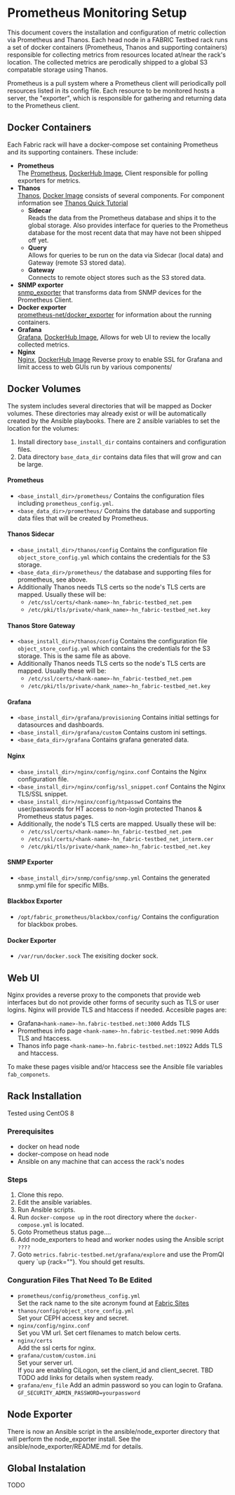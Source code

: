 
# Prometheus Monitoring Setup
This document covers the installation and configuration of metric collection via Prometheus and Thanos.
Each head node in a FABRIC Testbed rack runs a set of docker containers (Prometheus, Thanos and supporting containers) responsible for collecting metrics from resources located at/near the rack's location. The collected metrics are perodically shipped to a global S3 compatable storage using Thanos.

Prometheus is a pull system where a Prometheus client will periodically poll resources listed in its config file. Each resource to be monitored hosts a server, the "exporter", which is responsible for gathering and returning data to the Prometheus client.

## Docker Containers

Each Fabric rack will have a docker-compose set containing Prometheus and its supporting containers. These include:
* **Prometheus**  
The [Prometheus](https://prometheus.io), [DockerHub Image](https://hub.docker.com/r/prom/prometheus), Client responsible for polling exporters for metrics.
* **Thanos**  
[Thanos](https://thanos.io), [Docker Image](https://quay.io/repository/thanos/thanos) consists of several components. For component information see [Thanos Quick Tutorial](https://thanos.io/tip/thanos/quick-tutorial.md/)
  * **Sidecar**  
  Reads the data from the Prometheus database and ships it to the global storage. Also provides interface for queries to the Prometheus database for the most recent data that may have not been shipped off yet.
  * **Query**  
  Allows for queries to be run on the data via Sidecar (local data) and Gateway (remote S3 stored data).
  * **Gateway**  
  Connects to remote object stores such as the S3 stored data.
* **SNMP exporter**  
[snmp_exporter](https://github.com/prometheus/snmp_exporter) that transforms data from SNMP devices for the Prometheus Client.
* **Docker exporter**  
[prometheus-net/docker_exporter](https://github.com/prometheus-net/docker_exporter) for information about the running containers.
* **Grafana**  
[Grafana](https://grafana.com), [DockerHub Image](https://hub.docker.com/r/grafana/grafana/), Allows for web UI to review the locally collected metrics.
* **Nginx**  
[Nginx](https://www.nginx.com), [DockerHub Image](https://hub.docker.com/_/nginx) Reverse proxy to enable SSL for Grafana and limit access to web GUIs run by various components/


## Docker Volumes
The system includes several directories that will be mapped as Docker volumes. 
These directories may already exist or will be automatically created by the Ansible playbooks. There are 2 ansible variables to set the location for the volumes:
1. Install directory `base_install_dir` contains containers and configuration files.
1. Data directory `base_data_dir` contains data files that will grow and can be large.

#### Prometheus
* `<base_install_dir>/prometheus/` Contains the configuration files including `prometheus_config.yml`.
* `<base_data_dir>/prometheus/` Contains the database and supporting data files that will be created by Prometheus.

#### Thanos Sidecar
* `<base_install_dir>/thanos/config` Contains the configuration file `object_store_config.yml` which contains the credentials for the S3 storage.
* `<base_data_dir>/prometheus/` the database and supporting files for prometheus, see above.  
* Additionally Thanos needs TLS certs so the node's TLS certs are mapped. Usually these will be:
  * `/etc/ssl/certs/<hank-name>-hn_fabric-testbed_net.pem`
  * `/etc/pki/tls/private/<hank_name>-hn_fabric-testbed_net.key`

#### Thanos Store Gateway
* `<base_install_dir>/thanos/config` Contains the configuration file `object_store_config.yml` which contains the credentials for the S3 storage. This is the same file as above.
* Additionally Thanos needs TLS certs so the node's TLS certs are mapped. Usually these will be:
  * `/etc/ssl/certs/<hank-name>-hn_fabric-testbed_net.pem`
  * `/etc/pki/tls/private/<hank_name>-hn_fabric-testbed_net.key`

#### Grafana
* `<base_install_dir>/grafana/provisioning` Contains initial settings for datasources and dashboards.
* `<base_install_dir>/grafana/custom` Contains custom ini settings.
* `<base_data_dir>/grafana` Contains grafana generated data.

#### Nginx
* `<base_install_dir>/nginx/config/nginx.conf` Contains the Nginx configuration file.
* `<base_install_dir>/nginx/config/ssl_snippet.conf` Contains the Nginx TLS/SSL snippet.
* `<base_install_dir>/nginx/config/htpasswd` Contains the user/passwords for HT access to non-login protected Thanos & Prometheus status pages.  
* Additionally, the node's TLS certs are mapped. Usually these will be:
  * `/etc/ssl/certs/<hank-name>-hn_fabric-testbed_net.pem`
  * `/etc/ssl/certs/<hank-name>-hn_fabric-testbed_net_interm.cer`
  * `/etc/pki/tls/private/<hank_name>-hn_fabric-testbed_net.key`

#### SNMP Exporter
* `<base_install_dir>/snmp/config/snmp.yml` Contains the generated snmp.yml file for specific MIBs.

#### Blackbox Exporter
 * `/opt/fabric_prometheus/blackbox/config/` Contains the configuration for blackbox probes.

#### Docker Exporter
* `/var/run/docker.sock` The exisiting docker sock.




## Web UI
Nginx provides a reverse proxy to the componets that provide web interfaces but do not provide other forms of security such as TLS or user logins. Nginx will provide TLS and htaccess if needed.
Accesible pages are:  
* Grafana`<hank-name>-hn.fabric-testbed.net:3000` Adds TLS 
* Prometheus info page `<hank-name>-hn.fabric-testbed.net:9090` Adds TLS and htaccess.
* Thanos info page `<hank-name>-hn.fabric-testbed.net:10922` Adds TLS and htaccess.

To make these pages visible and/or htaccess see the Ansible file variables `fab_componets`.
## Rack Installation
Tested using CentOS 8
### Prerequisites
* docker on head node
* docker-compose on head node
* Ansible on any machine that can access the rack's nodes

### Steps
1) Clone this repo.
1) Edit the ansible variables.
1) Run Ansible scripts.
1) Run `docker-compose up` in the root directory where the `docker-compose.yml` is located.
1) Goto Prometheus status page....
1) Add node_exporters to head and worker nodes using the Ansible script `????`
1) Goto `metrics.fabric-testbed.net/grafana/explore` and use the PromQl query `up {rack="<hank-name>"}. You should get results.

### Conguration Files That Need To Be Edited

* `prometheus/config/prometheus_config.yml`  
Set the rack name to the site acronym found at [Fabric Sites](https://fabric-testbed.atlassian.net/wiki/spaces/FP/pages/168624158/FABRIC+Site+Documentation)
* `thanos/config/object_store_config.yml`  
Set your CEPH access key and secret.
* `nginx/config/nginx.conf`  
Set you VM url. Set cert filenames to match below certs.
* `nginx/certs`  
Add the ssl certs for nginx.
* `grafana/custom/custom.ini`  
Set your server url.  
If you are enabling CiLogon, set the client_id and client_secret. TBD TODO add links for details when system ready.
* `grafana/env_file`
Add an admin password so you can login to Grafana. `GF_SECURITY_ADMIN_PASSWORD=yourpassword`

## Node Exporter
There is now an Ansible script in the ansible/node_exporter directory that will perform the node_exporter install. See the ansible/node_exporter/README.md for details.  


## Global Instalation
TODO


